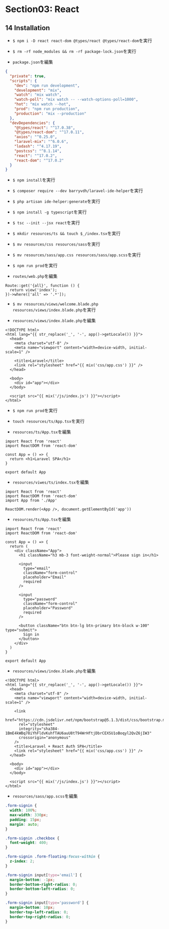 # Section03: React

## 14 Installation

- `$ npm i -D react react-dom @types/react @types/react-dom`を実行<br>

* `$ rm -rf node_modules && rm -rf package-lock.json`を実行<br>

- `package.json`を編集<br>

```json:package.json
{
  "private": true,
  "scripts": {
    "dev": "npm run development",
    "development": "mix",
    "watch": "mix watch",
    "watch-poll": "mix watch -- --watch-options-poll=1000",
    "hot": "mix watch --hot",
    "prod": "npm run production",
    "production": "mix --production"
  },
  "devDependencies": {
    "@types/react": "^17.0.38",
    "@types/react-dom": "^17.0.11",
    "axios": "^0.25.0",
    "laravel-mix": "^6.0.6",
    "lodash": "^4.17.19",
    "postcss": "^8.1.14",
    "react": "^17.0.2",
    "react-dom": "^17.0.2"
  }
}
```

- `$ npm install`を実行<br>

* `$ composer require --dev barryvdh/laravel-ide-helper`を実行<br>

- `$ php artisan ide-helper:generate`を実行<br>

* `$ npm install -g typescript`を実行<br>

- `$ tsc --init --jsx react`を実行<br>

* `$ mkdir resources/ts && touch $_/index.tsx`を実行<br>

- `$ mv resources/css resources/sass`を実行<br>

- `$ mv resources/sass/app.css resources/sass/app.scss`を実行<br>

* `$ npm run prod`を実行<br>

- `routes/web.php`を編集<br>

```php:web.php
Route::get('{all}', function () {
  return view('index');
})->where(['all' => '.*']);
```

- `$ mv resources/views/welcome.blade.php resources/views/index.blade.php`を実行<br>

- `resources/views/index.blade.php`を編集<br>

```html:index.blade.php
<!DOCTYPE html>
<html lang="{{ str_replace('_', '-', app()->getLocale()) }}">
  <head>
    <meta charset="utf-8" />
    <meta name="viewport" content="width=device-width, initial-scale=1" />

    <title>Laravel</title>
    <link rel="stylesheet" href="{{ mix('css/app.css') }}" />
  </head>

  <body>
    <div id="app"></div>
  </body>

  <script src="{{ mix('/js/index.js') }}"></script>
</html>
```

- `$ npm run prod`を実行<br>

* `touch resources/ts/App.tsx`を実行<br>

- `resources/ts/App.tsx`を編集<br>

```tsx:App.tsx
import React from 'react'
import ReactDOM from 'react-dom'

const App = () => {
  return <h1>Laravel SPA</h1>
}

export default App
```

- `resources/viwes/ts/index.tsx`を編集<br>

```tsx:index.tsx
import React from 'react'
import ReactDOM from 'react-dom'
import App from './App'

ReactDOM.render(<App />, document.getElementById('app'))
```

- `resources/ts/App.tsx`を編集<br>

```tsx:App.tsx
import React from 'react'
import ReactDOM from 'react-dom'

const App = () => {
  return (
    <div className="App">
      <h1 className="h3 mb-3 font-weight-normal">Please sign in</h1>

      <input
        type="email"
        className="form-control"
        placeholder="Email"
        required
      />

      <input
        type="password"
        className="form-control"
        placeholder="Password"
        required
      />

      <button className="btn btn-lg btn-primary btn-block w-100" type="submit">
        Sign in
      </button>
    </div>
  )
}

export default App
```

- `resources/views/index.blade.php`を編集<br>

```html:index.blade.php
<!DOCTYPE html>
<html lang="{{ str_replace('_', '-', app()->getLocale()) }}">
  <head>
    <meta charset="utf-8" />
    <meta name="viewport" content="width=device-width, initial-scale=1" />

    <link
      href="https://cdn.jsdelivr.net/npm/bootstrap@5.1.3/dist/css/bootstrap.min.css"
      rel="stylesheet"
      integrity="sha384-1BmE4kWBq78iYhFldvKuhfTAU6auU8tT94WrHftjDbrCEXSU1oBoqyl2QvZ6jIW3"
      crossorigin="anonymous"
    />
    <title>Laravel + React Auth SPA</title>
    <link rel="stylesheet" href="{{ mix('css/app.css') }}" />
  </head>

  <body>
    <div id="app"></div>
  </body>

  <script src="{{ mix('/js/index.js') }}"></script>
</html>
```

- `resources/sass/app.scss`を編集<br>

```scss:app.scss
.form-signin {
  width: 100%;
  max-width: 330px;
  padding: 15px;
  margin: auto;
}

.form-signin .checkbox {
  font-weight: 400;
}

.form-signin .form-floating:focus-within {
  z-index: 2;
}

.form-signin input[type='email'] {
  margin-bottom: -1px;
  border-bottom-right-radius: 0;
  border-bottom-left-radius: 0;
}

.form-signin input[type='password'] {
  margin-bottom: 10px;
  border-top-left-radius: 0;
  border-top-right-radius: 0;
}
```
